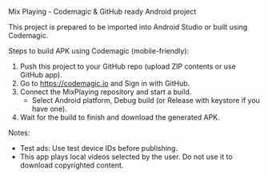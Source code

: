 Mix Playing - Codemagic & GitHub ready Android project

This project is prepared to be imported into Android Studio or built using Codemagic.

Steps to build APK using Codemagic (mobile-friendly):
1. Push this project to your GitHub repo (upload ZIP contents or use GitHub app).
2. Go to https://codemagic.io and Sign in with GitHub.
3. Connect the MixPlaying repository and start a build.
   - Select Android platform, Debug build (or Release with keystore if you have one).
4. Wait for the build to finish and download the generated APK.

Notes:
- Test ads: Use test device IDs before publishing.
- This app plays local videos selected by the user. Do not use it to download copyrighted content.
